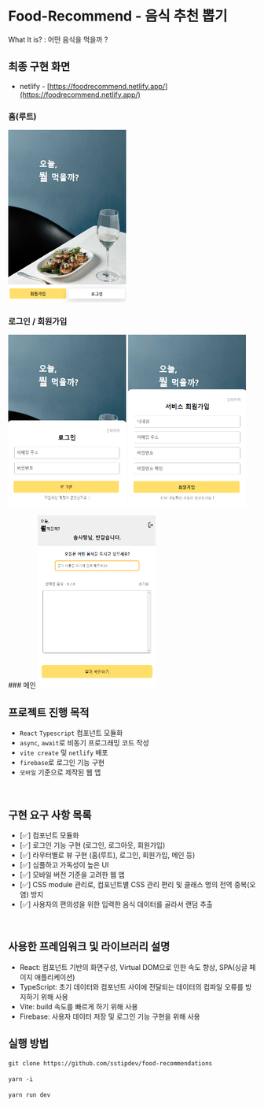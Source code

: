 # Food-Recommend - 음식 추천 뽑기

What It is? : 어떤 음식을 먹을까 ?

## 최종 구현 화면

- netlify - [https://foodrecommend.netlify.app/](https://foodrecommend.netlify.app/)


### 홈(루트)

<img src="./public/cover_root.PNG" width="240px" height="350px" />

### 로그인 / 회원가입

<p align="left">
<img src="./public/cover_login.PNG" width="240px" height="350px"/>
<img src="./public/cover_join.PNG" width="240px" height="350px"/>
</p>
### 메인

<img src="./public/cover_main.PNG" width="240px" height="350px"/>



<br>

## 프로젝트 진행 목적

- `React` `Typescript` 컴포넌트 모듈화
- `async`, `await`로 비동기 프로그래밍 코드 작성
- `vite create` 및 `netlify` 배포
- `firebase`로 로그인 기능 구현
- `모바일` 기준으로 제작된 웹 앱

<br>

## 구현 요구 사항 목록

- [✅] 컴포넌트 모듈화
- [✅] 로그인 기능 구현 (로그인, 로그아웃, 회원가입)
- [✅] 라우터별로 뷰 구현 (홈(루트), 로그인, 회원가입, 메인 등)
- [✅] 심플하고 가독성이 높은 UI
- [✅] 모바일 버전 기준을 고려한 웹 앱
- [✅] CSS module 관리로, 컴포넌트별 CSS 관리 편리 및 클래스 명의 전역 중복(오염) 방지
- [✅] 사용자의 편의성을 위한 입력한 음식 데이터를 골라서 랜덤 추출

<br>

## 사용한 프레임워크 및 라이브러리 설명

- React: 컴포넌트 기반의 화면구성, Virtual DOM으로 인한 속도 향상, SPA(싱글 페이지 애플리케이션)
- TypeScript: 초기 데이터와 컴포넌트 사이에 전달되는 데이터의 컴파일 오류를 방지하기 위해 사용
- Vite: build 속도를 빠르게 하기 위해 사용
- Firebase: 사용자 데이터 저장 및 로그인 기능 구현을 위해 사용

## 실행 방법

```
git clone https://github.com/sstipdev/food-recommendations

yarn -i

yarn run dev
```